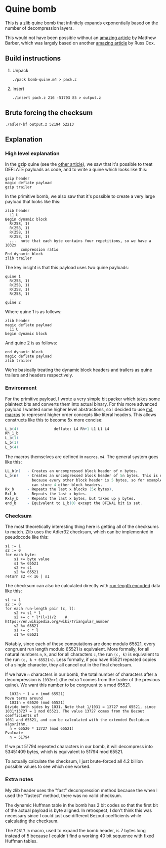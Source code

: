 # Quine bomb

This is a zlib quine bomb that infinitely expands exponentially based on the
number of decompression layers.

This would not have been possible without an [amazing
article](https://honno.dev/gzip-quine/) by Matthew Barber, which was largely
based on another [amazing article](https://research.swtch.com/zip) by Russ Cox.

## Build instructions

1. Unpack

   ```shell
   ./pack bomb-quine.m4 > pack.z
   ```
1. Insert

   ```shell
   ./insert pack.z 216 -51793 85 > output.z
   ```

## Brute forcing the checksum

```shell
./adler-bf output.z 52194 52213
```

## Explanation

### High level explanation

In the gzip quine (see the [other article](https://honno.dev/gzip-quine/)), we
saw that it's possible to treat DEFLATE payloads as code, and to write a quine
which looks like this:

```
gzip header
magic deflate payload
gzip trailer
```

In the primitive bomb, we also saw that it's possible to create a very large
payload that looks like this:

```
zlib header
  L1 U
Begin dynamic block
  R(258, 1)
  R(258, 1)
  R(258, 1)
  R(258, 1)
  ...  note that each byte contains four repetitions, so we have a 1032x
       compression ratio
End dynamic block
zlib trailer
```

The key insight is that this payload uses two quine payloads:

```
quine 1
  R(258, 1)
  R(258, 1)
  R(258, 1)
  R(258, 1)
  ...
quine 2
```

Where quine 1 is as follows:

```
zlib header
magic deflate payload
  L1 U
begin dynamic block
```

And quine 2 is as follows:

```
end dynamic block
magic deflate payload
zlib trailer
```

We're basically treating the dynamic block headers and trailers as quine
trailers and headers respectively.

### Environment

For the primitive payload, I wrote a very simple bit packer which takes some
plaintext bits and converts them into actual binary. For this more advanced
payload I wanted some higher level abstractions, so I decided to use [m4
macros](https://en.wikipedia.org/wiki/M4_(computer_language)) to represent
higher order concepts like literal headers. This allows constructs like this to
become 5x more concise:

```m4
L_b(4)                deflate: L4 Rh+1 L1 L1 L4
Rh_1_b
L_b(1)
L_b(1)
L_b(4)
```

The macros themselves are defined in `macros.m4`. The general system goes like
this:

```m4
LL_b(n)   - Creates an uncompressed block header of n bytes.
L_b(n)    - Creates an uncompressed block header of 5n bytes. This is useful
            because every other block header is 5 bytes, so for example L_b(4)
            can store 4 other block headers.
Rx_b      - Repeats the last x blocks (5x bytes).
Rxl_b     - Repeats the last x bytes.
Rxly_b    - Repeats the last x bytes, but takes up y bytes.
end_b     - Equivalent to L_b(0) except the BFINAL bit is set.
```

### Checksum

The most theoretically interesting thing here is getting all of the checksums to
match. Zlib uses the Adler32 checksum, which can be implemented in pseudocode
like this:

```
s1 := 1
s2 := 0
for each byte:
    s1 += byte value
    s1 %= 65521
    s2 += s1
    s2 %= 65521
return s2 << 16 | s1
```

The checksum can also be calculated directly with [run-length
encoded](https://en.wikipedia.org/wiki/Run-length_encoding) data like
this:

```
s1 := 1
s2 := 0
for each run-length pair (c, l):
    s2 += s1 * l
    s2 += c * l*(l+1)/2    # https://en.wikipedia.org/wiki/Triangular_number
    s2 %= 65521
    s1 += c * l
    s1 %= 65521
```

Notably, since each of these computations are done modulo 65521, every congruent
run length modulo 65521 is equivalent. More formally, for all natural numbers
`n`, `k`, and for all characters `c`, the run `(c, k)` is equivalent to the run
`(c, k + 65521n)`. Less formally, if you have 65521 repeated copies of a single
character, they all cancel out in the final checksum.

If we have `n` characters in our bomb, the total number of characters after a
decompression is `1032n+1` (the extra 1 comes from the trailer of the previous
quine). We want this number to be congruent to `n` mod 65521.

```
  1032n + 1 = n (mod 65521)
Move terms around
  1031n = 65520 (mod 65521)
Divide both sides by 1031. Note that 1/1031 = 13727 mod 65521, since
1031*13727 = 1 mod 65521. The value 13727 comes from the Bezout coefficients of
1031 and 65521, and can be calculated with the extended Euclidean algorithm.
  n = 65520 * 13727 (mod 65521)
Evaluate
  n = 51794
```

If we put 51794 repeated characters in our bomb, it will decompress into
53451409 bytes, which is equivalent to 51794 mod 65521.

To actually calculate the checksum, I just brute-forced all 4.2 billion possible
values to see which one worked.

### Extra notes

My zlib header uses the "fast" decompression method because the when I used the
"fastest" method, there was no valid checksum.

The dynamic Huffman table in the bomb has 2 bit codes so that the first bit of
the actual payload is byte aligned. In retrospect, I don't think this was
necessary since I could just use different Bezout coefficients while calculating
the checksum.

The `R26l7_b` macro, used to expand the bomb header, is 7 bytes long instead of
5 because I couldn't find a working 40 bit sequence with fixed Huffman tables.
